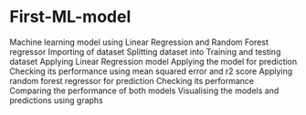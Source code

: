 # First-ML-model
Machine learning model using Linear Regression and Random Forest regressor
Importing of dataset
Splitting dataset into Training and testing dataset
Applying Linear Regression model
Applying the model for prediction
Checking its performance using mean squared error and r2 score
Applying random forest regressor for prediction 
Checking its performance 
Comparing the performance of both models
Visualising the models and predictions using graphs
